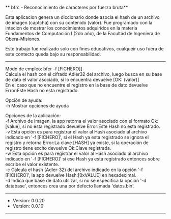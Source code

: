 ** bfrc - Reconocimiento de caracteres por fuerza bruta**

Esta aplicacion genera un diccionario donde asocia el hash de un archivo de imagen (captcha) con su contenido (valor).
Fue programado con la intecion de mostrar los conocimientos adquiridos en la materia Fundamentos de Computación I (2do año),
de la Facultad de Ingeníera de Obera-Misiones.

Este trabajo fue realizado solo con fines educativos, cualqueir uso fuera de este contecto queda bajo su responsabilidad.

---

Modo de empleo:  bfcr -f [FICHERO]]  
Calcula el hash con el cifrado Adler32 del archivo, luego busca en su base de dato el valor asociado,
si lo encuentra devuelve [OK: (valor)]  
En el caso que no encuentre el registro en la base de dato devuelve Error:Este Hash no esta registrado.  

Opción de ayuda:  
 -h	Mostrar opciones de ayuda  

Opciones de la aplicación:  
 -f	Archivo de imagen, la app retorna el valor asociado con el formato Ok:[value],
	si no esta registrado devuelve Error:Este Hash no esta registrado.  
 -v	Esta opción es para registrar el valor al Hash asociado al archivo indicado en '-f [FICHERO]',
	si el Hash ya esta registrado se ignora el registro y retorna Error:La clave [HASH] ya existe,
	si la operación de registro tiene excito devuelve Ok:Clave registrada.  
 -w	Esta opción es para registrar el valor al Hash asociado al archivo indicado en '-f [FICHERO]'
	si ese Hash ya esta registrado entonces sobre escribe el valor existente.  
 -c	Calcula el hash (Adler-32) del archivo indicado en la opción '-f [FICHERO]',
	la app devuelve Hash:[0xVALUE] en hexadecimal.  
 -d	Indica que base de dato utilizar, si no se especifica la opción '-d database',
	entonces crea una por defecto llamada 'datos.bin'.  

---
- Version: 0.0.20  
- Version: 0.0.10
---





